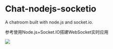 # Chat-nodejs-socketio
A chatroom built with node.js and socket.io.

参考使用Node.js+Socket.IO搭建WebSocket实时应用

![](http://oecqpajm1.bkt.clouddn.com/16-10-8/1276884.jpg)
